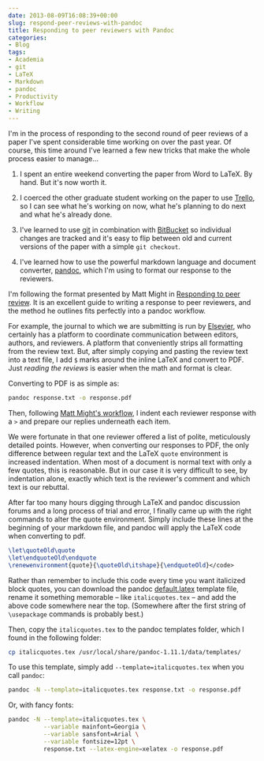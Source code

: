 ```yaml
---
date: 2013-08-09T16:08:39+00:00
slug: respond-peer-reviews-with-pandoc
title: Responding to peer reviewers with Pandoc
categories:
- Blog
tags:
- Academia
- git
- LaTeX
- Markdown
- pandoc
- Productivity
- Workflow
- Writing
---
```


I'm in the process of responding to the second round of peer reviews of a paper I've spent considerable time working on over the past year. Of course, this time around I've learned a few new tricks that make the whole process easier to manage... 

1. I spent an entire weekend converting the paper from Word to LaTeX. By hand. But it's now worth it.

2. I coerced the other graduate student working on the paper to use [Trello](http://trello.com), so I can see what he's working on now, what he's planning to do next and what he's already done.

3. I've learned to use [git](http://git-scm.com/) in combination with [BitBucket](http://bitbucket.org) so individual changes are tracked and it's easy to flip between old and current versions of the paper with a simple `git checkout`.

4. I've learned how to use the powerful markdown language and document converter, [pandoc](http://johnmacfarlane.net/pandoc/), which I'm using to format our response to the reviewers.

I'm following the format presented by Matt Might in [Responding to peer review](http://matt.might.net/articles/peer-review-rebuttals/). It is an excellent guide to writing a response to peer reviewers, and the method he outlines fits perfectly into a pandoc workflow.

For example, the journal to which we are submitting is run by [Elsevier](http://www.elsevier.com/), who certainly has a platform to coordinate communication between editors, authors, and reviewers. A platform that conveniently strips all formatting from the review text. But, after simply copying and pasting the review text into a text file, I add `$` marks around the inline LaTeX and convert to PDF. Just _reading the reviews_ is easier when the math and format is clear.

Converting to PDF is as simple as:

```bash
pandoc response.txt -o response.pdf
```

Then, following [Matt Might's workflow](http://matt.might.net/articles/peer-review-rebuttals/), I indent each reviewer response with a `>` and prepare our replies underneath each item.

We were fortunate in that one reviewer offered a list of polite, meticulously detailed points. However, when converting our responses to PDF, the only difference between regular text and the LaTeX `quote` environment is increased indentation. When most of a document is normal text with only a few quotes, this is reasonable. But in our case it is very difficult to see, by indentation alone, exactly which text is the reviewer's comment and which text is our rebuttal.

After far too many hours digging through LaTeX and pandoc discussion forums and a long process of trial and error, I finally came up with the right commands to alter the quote environment. Simply include these lines at the beginning of your markdown file, and pandoc will apply the LaTeX code when converting to pdf.

    
```latex 
\let\quoteOld\quote
\let\endquoteOld\endquote
\renewenvironment{quote}{\quoteOld\itshape}{\endquoteOld}</code>
```

Rather than remember to include this code every time you want italicized block quotes, you can download the pandoc [default.latex](https://github.com/jgm/pandoc-templates/blob/master/default.latex) template file, rename it something memorable – like `italicquotes.tex` – and add the above code somewhere near the top. (Somewhere after the first string of `\usepackage` commands is probably best.)

Then, copy the `italicquotes.tex` to the pandoc templates folder, which I found in the following folder:

```bash
cp italicquotes.tex /usr/local/share/pandoc-1.11.1/data/templates/
```

To use this template, simply add `--template=italicquotes.tex` when you call `pandoc`:

```bash
pandoc -N --template=italicquotes.tex response.txt -o response.pdf
```

Or, with fancy fonts:

```bash
pandoc -N --template=italicquotes.tex \
          --variable mainfont=Georgia \
          --variable sansfont=Arial \
          --variable fontsize=12pt \
          response.txt --latex-engine=xelatex -o response.pdf
```